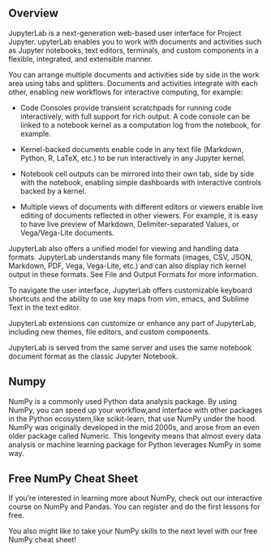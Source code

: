 ## Overview 
JupyterLab is a next-generation web-based user interface for Project Jupyter.
upyterLab enables you to work with documents and activities such as Jupyter notebooks, text editors, terminals, and custom components in a flexible, integrated, and extensible manner.

You can arrange multiple documents and activities side by side in the work area using tabs and splitters. Documents and activities integrate with each other, enabling new workflows for interactive computing, for example:

* Code Consoles provide transient scratchpads for running code interactively, with full support for rich output. A code console can be linked to a notebook kernel as a computation log from the notebook, for example.

* Kernel-backed documents enable code in any text file (Markdown, Python, R, LaTeX, etc.) to be run interactively in any Jupyter kernel.

* Notebook cell outputs can be mirrored into their own tab, side by side with the notebook, enabling simple dashboards with interactive controls backed by a kernel.

* Multiple views of documents with different editors or viewers enable live editing of documents reflected in other viewers. For example, it is easy to have live preview of Markdown, Delimiter-separated Values, or Vega/Vega-Lite documents.

JupyterLab also offers a unified model for viewing and handling data formats. JupyterLab understands many file formats (images, CSV, JSON, Markdown, PDF, Vega, Vega-Lite, etc.) and can also display rich kernel output in these formats. See File and Output Formats for more information.

To navigate the user interface, JupyterLab offers customizable keyboard shortcuts and the ability to use key maps from vim, emacs, and Sublime Text in the text editor.

JupyterLab extensions can customize or enhance any part of JupyterLab, including new themes, file editors, and custom components.

JupyterLab is served from the same server and uses the same notebook document format as the classic Jupyter Notebook.

## Numpy
NumPy is a commonly used Python data analysis package. By using NumPy, you can speed up your workflow,and interface with other
packages in the Python ecosystem,like scikit-learn, that use NumPy under the hood.
NumPy was originally developed in the mid 2000s, and arose from an even older package called Numeric.
This longevity means that almost every data analysis or machine learning package for Python leverages NumPy in some way.

## Free NumPy Cheat Sheet
If you’re interested in learning more about NumPy, check out our interactive course on NumPy and Pandas. You can register and do the first lessons for free.

You also might like to take your NumPy skills to the next level with our free NumPy cheat sheet!
